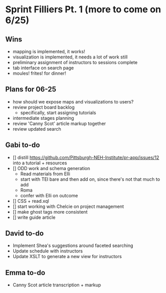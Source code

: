 # Sprint Filliers Pt. 1 (more to come on 6/25)
## Wins
- mapping is implemented, it works!
- visualization is implemented, it needs a lot of work still
- preliminary assignment of instructors to sessions complete
- tab interface on search page
- moules! frites! for dinner!

## Plans for 06-25
- how should we expose maps and visualizations to users?
- review project board backlog
    - specifically, start assigning tutorials
- intermediate stages planning
- review 'Canny Scot' article markup together
- review updated search

## Gabi to-do
- [] distill https://github.com/Pittsburgh-NEH-Institute/pr-app/issues/12 into a tutorial + resources      
- [] ODD work and schema generation
	- Read materials from Elli
	- start with TEI bare and then add on, since there's not that much to add
	- Roma
	- confer with Elli on outcome
- [] CSS + read.xql		
- [] start working with Chelcie on project management
- [] make ghost tags more consistent
- [] write guide article

## David to-do
- Implement Shea's suggestions around faceted searching
- Update schedule with instructors
- Update XSLT to generate a new view for instructors

## Emma to-do
- Canny Scot article transcription + markup